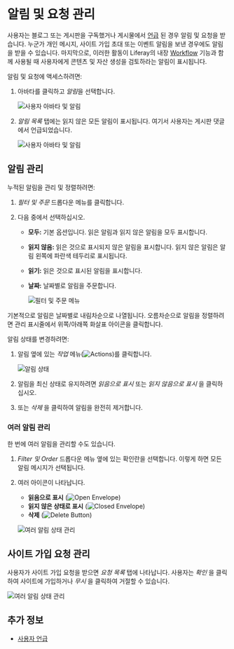# 알림 및 요청 관리

사용자는 블로그 또는 게시판을 구독했거나 게시물에서 [언급](./mentioning-users.md) 된 경우 알림 및 요청을 받습니다. 누군가 개인 메시지, 사이트 가입 초대 또는 이벤트 알림을 보낸 경우에도 알림을 받을 수 있습니다. 마지막으로, 이러한 활동이 Liferay의 내장 [Workflow](../../../process-automation/workflow/introduction-to-workflow.md) 기능과 함께 사용될 때 사용자에게 콘텐츠 및 자산 생성을 검토하라는 알림이 표시됩니다.

알림 및 요청에 액세스하려면:

1. 아바타를 클릭하고 *알림*을 선택합니다.

    ![사용자 아바타 및 알림](./managing-notifications-and-requests/images/01.png)

1. _알림 목록_ 탭에는 읽지 않은 모든 알림이 표시됩니다. 여기서 사용자는 게시판 댓글에서 언급되었습니다.

    ![사용자 아바타 및 알림](./managing-notifications-and-requests/images/02.png)

## 알림 관리

누적된 알림을 관리 및 정렬하려면:

1. _필터 및 주문_ 드롭다운 메뉴를 클릭합니다.
1. 다음 중에서 선택하십시오.

    * **모두:** 기본 옵션입니다. 읽은 알림과 읽지 않은 알림을 모두 표시합니다.
    * **읽지 않음:** 읽은 것으로 표시되지 않은 알림을 표시합니다. 읽지 않은 알림은 알림 왼쪽에 파란색 테두리로 표시됩니다.
    * **읽기:** 읽은 것으로 표시된 알림을 표시합니다.
    * **날짜:** 날짜별로 알림을 주문합니다.

      ![필터 및 주문 메뉴](./managing-notifications-and-requests/images/03.png)

기본적으로 알림은 날짜별로 내림차순으로 나열됩니다. 오름차순으로 알림을 정렬하려면 관리 표시줄에서 위쪽/아래쪽 화살표 아이콘을 클릭합니다.

알림 상태를 변경하려면:

1. 알림 옆에 있는 *작업* 메뉴(![Actions](../../../images/icon-actions.png))를 클릭합니다.

    ![알림 상태](./managing-notifications-and-requests/images/04.png)

1. 알림을 최신 상태로 유지하려면 _읽음으로 표시_ 또는 _읽지 않음으로 표시_ 을 클릭하십시오.
1. 또는 _삭제_ 을 클릭하여 알림을 완전히 제거합니다.

### 여러 알림 관리

한 번에 여러 알림을 관리할 수도 있습니다.

1. _Filter 및 Order_ 드롭다운 메뉴 옆에 있는 확인란을 선택합니다. 이렇게 하면 모든 알림 메시지가 선택됩니다.
1. 여러 아이콘이 나타납니다.
    * **읽음으로 표시** (![Open Envelope](./managing-notifications-and-requests/images/icon-envelope-open.png))
    * **읽지 않은 상태로 표시** (![Closed Envelope](./managing-notifications-and-requests/images/icon-envelope-closed.png))
    * **삭제** (![Delete Button](./managing-notifications-and-requests/images/icon-delete.png))

    ![여러 알림 상태 관리](./managing-notifications-and-requests/images/05.png)

## 사이트 가입 요청 관리

사용자가 사이트 가입 요청을 받으면 *요청 목록* 탭에 나타납니다. 사용자는 _확인_ 을 클릭하여 사이트에 가입하거나 _무시_ 을 클릭하여 거절할 수 있습니다.

![여러 알림 상태 관리](./managing-notifications-and-requests/images/06.png)

## 추가 정보

* [사용자 언급](./mentioning-users.md)
